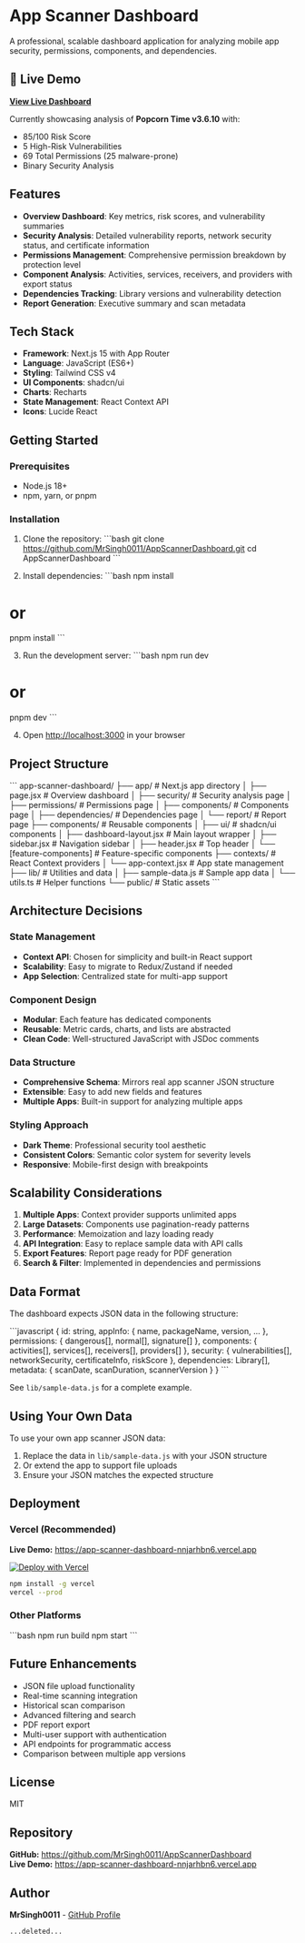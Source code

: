 # App Scanner Dashboard

A professional, scalable dashboard application for analyzing mobile app security, permissions, components, and dependencies.

## 🚀 Live Demo

**[View Live Dashboard](https://app-scanner-dashboard-nnjarhbn6.vercel.app)**

Currently showcasing analysis of **Popcorn Time v3.6.10** with:
- 85/100 Risk Score
- 5 High-Risk Vulnerabilities  
- 69 Total Permissions (25 malware-prone)
- Binary Security Analysis

## Features

- **Overview Dashboard**: Key metrics, risk scores, and vulnerability summaries
- **Security Analysis**: Detailed vulnerability reports, network security status, and certificate information
- **Permissions Management**: Comprehensive permission breakdown by protection level
- **Component Analysis**: Activities, services, receivers, and providers with export status
- **Dependencies Tracking**: Library versions and vulnerability detection
- **Report Generation**: Executive summary and scan metadata

## Tech Stack

- **Framework**: Next.js 15 with App Router
- **Language**: JavaScript (ES6+)
- **Styling**: Tailwind CSS v4
- **UI Components**: shadcn/ui
- **Charts**: Recharts
- **State Management**: React Context API
- **Icons**: Lucide React

## Getting Started

### Prerequisites

- Node.js 18+ 
- npm, yarn, or pnpm

### Installation

1. Clone the repository:
\`\`\`bash
git clone https://github.com/MrSingh0011/AppScannerDashboard.git
cd AppScannerDashboard
\`\`\`

2. Install dependencies:
\`\`\`bash
npm install
# or
pnpm install
\`\`\`

3. Run the development server:
\`\`\`bash
npm run dev
# or
pnpm dev
\`\`\`

4. Open [http://localhost:3000](http://localhost:3000) in your browser

## Project Structure

\`\`\`
app-scanner-dashboard/
├── app/                      # Next.js app directory
│   ├── page.jsx             # Overview dashboard
│   ├── security/            # Security analysis page
│   ├── permissions/         # Permissions page
│   ├── components/          # Components page
│   ├── dependencies/        # Dependencies page
│   └── report/              # Report page
├── components/              # Reusable components
│   ├── ui/                  # shadcn/ui components
│   ├── dashboard-layout.jsx # Main layout wrapper
│   ├── sidebar.jsx          # Navigation sidebar
│   ├── header.jsx           # Top header
│   └── [feature-components] # Feature-specific components
├── contexts/                # React Context providers
│   └── app-context.jsx      # App state management
├── lib/                     # Utilities and data
│   ├── sample-data.js       # Sample app data
│   └── utils.ts             # Helper functions
└── public/                  # Static assets
\`\`\`

## Architecture Decisions

### State Management
- **Context API**: Chosen for simplicity and built-in React support
- **Scalability**: Easy to migrate to Redux/Zustand if needed
- **App Selection**: Centralized state for multi-app support

### Component Design
- **Modular**: Each feature has dedicated components
- **Reusable**: Metric cards, charts, and lists are abstracted
- **Clean Code**: Well-structured JavaScript with JSDoc comments

### Data Structure
- **Comprehensive Schema**: Mirrors real app scanner JSON structure
- **Extensible**: Easy to add new fields and features
- **Multiple Apps**: Built-in support for analyzing multiple apps

### Styling Approach
- **Dark Theme**: Professional security tool aesthetic
- **Consistent Colors**: Semantic color system for severity levels
- **Responsive**: Mobile-first design with breakpoints

## Scalability Considerations

1. **Multiple Apps**: Context provider supports unlimited apps
2. **Large Datasets**: Components use pagination-ready patterns
3. **Performance**: Memoization and lazy loading ready
4. **API Integration**: Easy to replace sample data with API calls
5. **Export Features**: Report page ready for PDF generation
6. **Search & Filter**: Implemented in dependencies and permissions

## Data Format

The dashboard expects JSON data in the following structure:

\`\`\`javascript
{
  id: string,
  appInfo: { name, packageName, version, ... },
  permissions: { dangerous[], normal[], signature[] },
  components: { activities[], services[], receivers[], providers[] },
  security: { vulnerabilities[], networkSecurity, certificateInfo, riskScore },
  dependencies: Library[],
  metadata: { scanDate, scanDuration, scannerVersion }
}
\`\`\`

See `lib/sample-data.js` for a complete example.

## Using Your Own Data

To use your own app scanner JSON data:

1. Replace the data in `lib/sample-data.js` with your JSON structure
2. Or extend the app to support file uploads
3. Ensure your JSON matches the expected structure

## Deployment

### Vercel (Recommended)

**Live Demo:** https://app-scanner-dashboard-nnjarhbn6.vercel.app

[![Deploy with Vercel](https://vercel.com/button)](https://vercel.com/new/clone?repository-url=https://github.com/MrSingh0011/AppScannerDashboard)

```bash
npm install -g vercel
vercel --prod
```

### Other Platforms

\`\`\`bash
npm run build
npm start
\`\`\`

## Future Enhancements

- JSON file upload functionality
- Real-time scanning integration
- Historical scan comparison
- Advanced filtering and search
- PDF report export
- Multi-user support with authentication
- API endpoints for programmatic access
- Comparison between multiple app versions

## License

MIT

## Repository

**GitHub:** https://github.com/MrSingh0011/AppScannerDashboard  
**Live Demo:** https://app-scanner-dashboard-nnjarhbn6.vercel.app

## Author

**MrSingh0011** - [GitHub Profile](https://github.com/MrSingh0011)

```typescriptreact file="app/layout.tsx" isDeleted="true"
...deleted...
